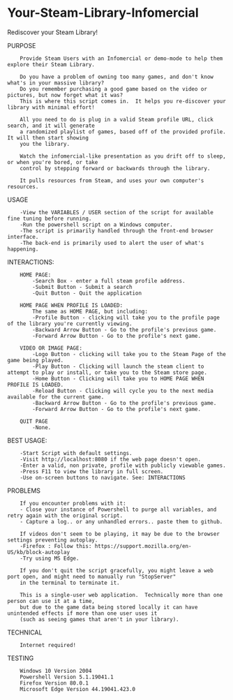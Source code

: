 # Your-Steam-Library-Infomercial
Rediscover your Steam Library!

PURPOSE
    
        Provide Steam Users with an Infomercial or demo-mode to help them explore their Steam Library.

        Do you have a problem of owning too many games, and don't know what's in your massive library?
        Do you remember purchasing a good game based on the video or pictures, but now forget what it was?
        This is where this script comes in.  It helps you re-discover your library with minimal effort! 

        All you need to do is plug in a valid Steam profile URL, click search, and it will generate
        a randomized playlist of games, based off of the provided profile.  It will then start showing
        you the library.  
        
        Watch the infomercial-like presentation as you drift off to sleep, or when you're bored, or take
        control by stepping forward or backwards through the library.

        It pulls resources from Steam, and uses your own computer's resources.

USAGE

        -View the VARIABLES / USER section of the script for available fine tuning before running.
        -Run the powershell script on a Windows computer.
        -The script is primarily handled through the front-end browser interface.
        -The back-end is primarily used to alert the user of what's happening.

INTERACTIONS:

        HOME PAGE:
            -Search Box - enter a full steam profile address.
            -Submit Button - Submit a search
            -Quit Button - Quit the application

        HOME PAGE WHEN PROFILE IS LOADED:
            The same as HOME PAGE, but including:
            -Profile Button - clicking will take you to the profile page of the library you're currently viewing.
            -Backward Arrow Button - Go to the profile's previous game.
            -Forward Arrow Button - Go to the profile's next game.

        VIDEO OR IMAGE PAGE:
            -Logo Button - clicking will take you to the Steam Page of the game being played.
            -Play Button - Clicking will launch the steam client to attempt to play or install, or take you to the Steam store page.
            -Home Button - Clicking will take you to HOME PAGE WHEN PROFILE IS LOADED.
            -Reload Button - Clicking will cycle you to the next media available for the current game.
            -Backward Arrow Button - Go to the profile's previous game.
            -Forward Arrow Button - Go to the profile's next game.

        QUIT PAGE
            -None.


BEST USAGE:

        -Start Script with default settings.
        -Visit http://localhost:8080 if the web page doesn't open.
        -Enter a valid, non private, profile with publicly viewable games.
        -Press F11 to view the library in full screen.
        -Use on-screen buttons to navigate. See: INTERACTIONS
        
                
PROBLEMS

        If you encounter problems with it:
        - Close your instance of Powershell to purge all variables, and retry again with the original script.
        - Capture a log.. or any unhandled errors.. paste them to github.

        If videos don't seem to be playing, it may be due to the browser settings preventing autoplay.
        -Firefox : Follow this: https://support.mozilla.org/en-US/kb/block-autoplay
        -Try using MS Edge.

        If you don't quit the script gracefully, you might leave a web port open, and might need to manually run "StopServer"
        in the terminal to terminate it.

        This is a single-user web application.  Technically more than one person can use it at a time,
        but due to the game data being stored locally it can have unintended effects if more than one user uses it
        (such as seeing games that aren't in your library).

TECHNICAL

        Internet required!

TESTING

        Windows 10 Version 2004
        Powershell Version 5.1.19041.1
        Firefox Version 80.0.1
        Microsoft Edge Version 44.19041.423.0
